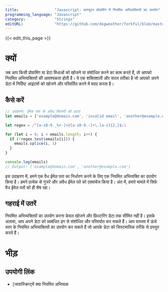 ```yaml
---
title:                "Javascript: कम्प्यूटर प्रोग्रामिंग में नियमित अभिव्यक्तियों का उपयोग"
programming_language: "Javascript"
category:             "Strings"
editURL:              "https://github.com/dogweather/forkful/blob/master/content/hi/javascript/using-regular-expressions.md"
---
```


{{< edit_this_page >}}

# क्यों

जब आप किसी प्रोग्रामिंग या डेटा विधाओं को खोजने या संशोधित करने का काम करते हैं, तो आपको नियमित अभिव्यक्तियों की आवश्यकता होती है। ये एक शक्तिशाली और सरल तरीका है जो आपको अपने डेटा में निर्दिष्ट आइटमों को खोजने और परिवर्तित करने में मदद करता है।

## कैसे करें

```Javascript
// उदाहरण: ईमेल पता के अवैध विवरणों को हटाएं
let emails = ['example@domain.com', 'invalid email', 'another@example.com']

let regex = /^[a-z0-9._%+-]+@[a-z0-9.-]+\.[a-z]{2,}$/i

for (let i = 0; i < emails.length; i++) {
  if (!regex.test(emails[i])) {
    emails.splice(i, 1)
  }
}

console.log(emails)
// Output: ['example@domain.com', 'another@example.com']
```

इस उदाहरण में, हमने एक वैध ईमेल पता का निर्धारण करने के लिए एक नियमित अभिव्यक्ति का उपयोग किया है। हमने प्रत्येक से गुजरें और अवैध ईमेल पते को एक्सचेंज किया है। अंत में, हमारे मामले में सिर्फ वैध ईमेल पतों को ही शेष रहा।

## गहराई में उतरें

नियमित अभिव्यक्तियों का उपयोग करना केवल खोजने और फ़िल्टरिंग डेटा तक सीमित नहीं है। इसके अलावा, आप अपने डेटा को प्र्सबंधित ढंग से संशोधित और परिवर्यात कर सकते हैं। आप वास्तव में ऊंचे स्तर के नियमित अभिव्यक्तियों का उपयोग कर सकते हैं जो आपके डेटा को सिस्टमातिक तरीके से प्रस्तुत करते हैं।

# भीड़

## उपयोगी लिंक

- [जावास्क्रिप्ट्में क्या नियमित अभिव्यक